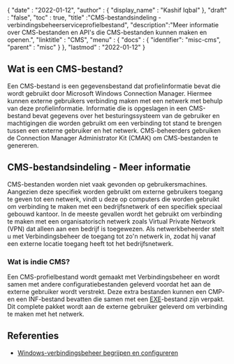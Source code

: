 {
  "date" : "2022-01-12",
  "author" : {
    "display_name" : "Kashif Iqbal"
},
  "draft" : "false",
  "toc" : true,
  "title" :"CMS-bestandsindeling - verbindingsbeheerserviceprofielbestand",
  "description":"Meer informatie over CMS-bestanden en API's die CMS-bestanden kunnen maken en openen.",
  "linktitle" : "CMS",
  "menu" : {
    "docs" : {
      "identifier": "misc-cms",
      "parent" : "misc"
}
},
  "lastmod" : "2022-01-12"
}

## Wat is een CMS-bestand?

Een CMS-bestand is een gegevensbestand dat profielinformatie bevat die wordt gebruikt door Microsoft Windows Connection Manager. Hiermee kunnen externe gebruikers verbinding maken met een netwerk met behulp van deze profielinformatie. Informatie die is opgeslagen in een CMS-bestand bevat gegevens over het besturingssysteem van de gebruiker en machtigingen die worden gebruikt om een verbinding tot stand te brengen tussen een externe gebruiker en het netwerk. CMS-beheerders gebruiken de Connection Manager Administrator Kit (CMAK) om CMS-bestanden te genereren.

## CMS-bestandsindeling - Meer informatie

CMS-bestanden worden niet vaak gevonden op gebruikersmachines. Aangezien deze specifiek worden gebruikt om externe gebruikers toegang te geven tot een netwerk, vindt u deze op computers die worden gebruikt om verbinding te maken met een bedrijfsnetwerk of een specifiek speciaal gebouwd kantoor. In de meeste gevallen wordt het gebruikt om verbinding te maken met een organisatorisch netwerk zoals Virtual Private Network (VPN) dat alleen aan een bedrijf is toegewezen. Als netwerkbeheerder stelt u met Verbindingsbeheer de toegang tot zo'n netwerk in, zodat hij vanaf een externe locatie toegang heeft tot het bedrijfsnetwerk.

### Wat is indie CMS?

Een CMS-profielbestand wordt gemaakt met Verbindingsbeheer en wordt samen met andere configuratiebestanden geleverd voordat het aan de externe gebruiker wordt verstrekt. Deze extra bestanden kunnen een CMP- en een INF-bestand bevatten die samen met een [EXE](/nl/executable/exe/)-bestand zijn verpakt. Dit complete pakket wordt aan de externe gebruiker geleverd om verbinding te maken met het netwerk.

## Referenties

* [Windows-verbindingsbeheer begrijpen en configureren](https://learn.microsoft.com/en-us/windows-hardware/drivers/mobilebroadband/understanding-and-configuring-windows-connection-manager)

